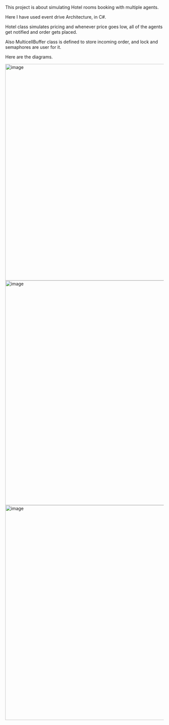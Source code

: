 This project is about simulating Hotel rooms booking with multiple agents.

Here I have used event drive Architecture, in C#.

Hotel class simulates pricing and whenever price goes low, all of the agents get notified and order gets placed.

Also MulticellBuffer class is defined to store incoming order, and lock and semaphores are user for it.

Here are the diagrams.

<img width="689" alt="image" src="https://github.com/user-attachments/assets/21adcdf0-5631-4bfc-8d1f-28b905c5a653" />

<img width="715" alt="image" src="https://github.com/user-attachments/assets/b73f01c3-0f92-4011-bcbf-e1b80c269247" />

<img width="684" alt="image" src="https://github.com/user-attachments/assets/a6cfc3ec-6740-4ce7-bcaf-3212483265fd" />
